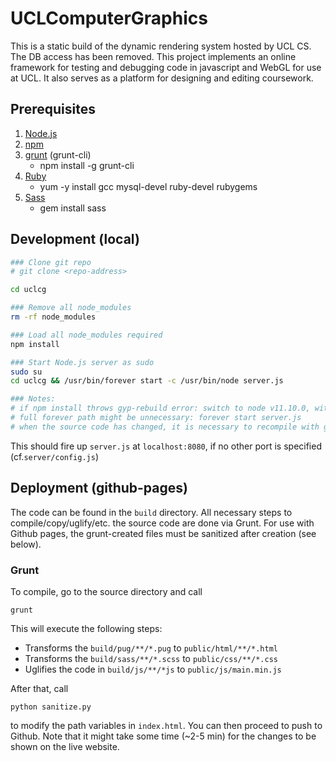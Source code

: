 # UCLComputerGraphics

This is a static build of the dynamic rendering system hosted by UCL CS. 
The DB access has been removed. This project implements an online framework for testing and debugging code in javascript and WebGL for use at UCL. It also serves as a platform for designing and editing coursework.


## Prerequisites

1. [Node.js](https://nodejs.org/en/download/package-manager/)
2. [npm](https://www.npmjs.com/get-npm)
3. [grunt](https://gruntjs.com/) (grunt-cli)
    - npm install -g grunt-cli
4. [Ruby](http://www.ruby-lang.org/en/downloads/)
    - yum -y install gcc mysql-devel ruby-devel rubygems
5. [Sass](https://sass-lang.com/install)
    - gem install sass


## Development (local)


```bash
### Clone git repo
# git clone <repo-address> 

cd uclcg

### Remove all node_modules
rm -rf node_modules

### Load all node_modules required
npm install

### Start Node.js server as sudo
sudo su
cd uclcg && /usr/bin/forever start -c /usr/bin/node server.js

### Notes: 
# if npm install throws gyp-rebuild error: switch to node v11.10.0, with eg: nvm use 11.10.0
# full forever path might be unnecessary: forever start server.js
# when the source code has changed, it is necessary to recompile with grunt for the changes to be shown  
```

This should fire up `server.js` at `localhost:8080`, if no other port is specified (cf.`server/config.js`) 

## Deployment (github-pages)

The code can be found in the `build` directory. All necessary steps to compile/copy/uglify/etc. the source code are done via 
Grunt. For use with Github pages, the grunt-created files must be sanitized after creation (see below). 
### Grunt

To compile, go to the source directory and call

```
grunt
```
 This will execute the following steps: 
   - Transforms the `build/pug/**/*.pug` to `public/html/**/*.html`
   - Transforms the `build/sass/**/*.scss` to `public/css/**/*.css`
   - Uglifies the code in `build/js/**/*js` to `public/js/main.min.js`

After that, call 
```
python sanitize.py  
```
to modify the path variables in `index.html`. You can then proceed to push to Github. Note that it might take some time (~2-5 min) for the changes to be shown on the live website. 

